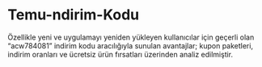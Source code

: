 # Temu-ndirim-Kodu
Özellikle yeni ve uygulamayı yeniden yükleyen kullanıcılar için geçerli olan “acw784081” indirim kodu aracılığıyla sunulan avantajlar; kupon paketleri, indirim oranları ve ücretsiz ürün fırsatları üzerinden analiz edilmiştir.
